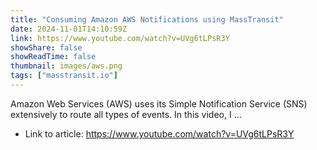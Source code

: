 ```yaml
---
title: "Consuming Amazon AWS Notifications using MassTransit"
date: 2024-11-01T14:10:59Z
link: https://www.youtube.com/watch?v=UVg6tLPsR3Y
showShare: false
showReadTime: false
thumbnail: images/aws.png
tags: ["masstransit.io"]
---
```

Amazon Web Services (AWS) uses its Simple Notification Service (SNS) extensively to route all types of events. In this video, I ...

- Link to article: https://www.youtube.com/watch?v=UVg6tLPsR3Y
